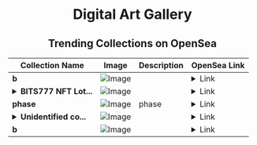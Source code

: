 <div align="center">

# Digital Art Gallery

## Trending Collections on OpenSea

| Collection Name                       | Image                                                                                     | Description                       | OpenSea Link                                                                                          |
|---------------------------------------|-------------------------------------------------------------------------------------------|-----------------------------------|--------------------------------------------------------------------------------------------------------|
| **b** | ![Image](https://i.seadn.io/s/raw/files/c17defe12e0ea1cd603439d3e196338f.jpg?w=500&auto=format?w=200&auto=format) |  | <details><summary>Link</summary>[b](https://opensea.io/collection/b-8378)</details> |
| **<details><summary>BITS777 NFT Lot...</summary>BITS777 NFT Lottery</details>** | ![Image](https://i.seadn.io/s/raw/files/29afd88678c9332c35df252e8f3fcae8.jpg?w=500&auto=format?w=200&auto=format) |  | <details><summary>Link</summary>[BITS777 NFT Lottery](https://opensea.io/collection/bits777-nft-lottery-892)</details> |
| **phase** | ![Image](https://i.seadn.io/s/raw/files/88923702fb413d707dfab47bd23de1f6.png?w=500&auto=format?w=200&auto=format) | phase | <details><summary>Link</summary>[phase](https://opensea.io/collection/phase-28)</details> |
| **<details><summary>Unidentified co...</summary>Unidentified contract d3731610-7940-421d-9d45-bd2f1ffbfb61</details>** | ![Image](https://i.seadn.io/s/raw/files/a837708742ad8afcb35eb60ba787976d.jpg?w=500&auto=format?w=200&auto=format) |  | <details><summary>Link</summary>[Unidentified contract d3731610-7940-421d-9d45-bd2f1ffbfb61](https://opensea.io/collection/unidentified-contract-d3731610-7940-421d-9d45-bd2f)</details> |
| **b** | ![Image](https://i.seadn.io/s/raw/files/9e27647d30e670feab210e8e34a98f91.jpg?w=500&auto=format?w=200&auto=format) |  | <details><summary>Link</summary>[b](https://opensea.io/collection/b-8377)</details> |

</div>